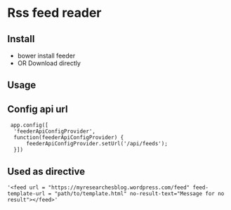 # Rss feed reader
## Install
 - bower install feeder
 - OR Download directly

## Usage
  ## Config api url
  ```
   app.config([
    'feederApiConfigProvider',
    function(feederApiConfigProvider) {
        feederApiConfigProvider.setUrl('/api/feeds');
    }])
  ```
  ## Used as directive
  ```
  '<feed url = "https://myresearchesblog.wordpress.com/feed" feed-template-url = "path/to/template.html" no-result-text="Message for no result"></feed>'
  ```
  
